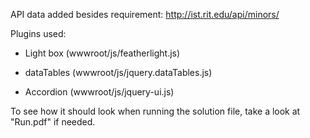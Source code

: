 API data added besides requirement: http://ist.rit.edu/api/minors/

Plugins used:

- Light box (wwwroot/js/featherlight.js)

- dataTables (wwwroot/js/jquery.dataTables.js)

- Accordion (wwwroot/js/jquery-ui.js)

To see how it should look when running the solution file, take a look at "Run.pdf" if needed.
